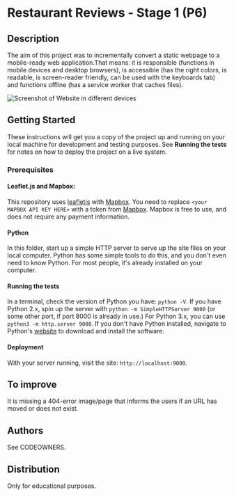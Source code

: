 # Restaurant Reviews - Stage 1 (P6)

## Description

The aim of this project was to incrementally convert a static webpage to a mobile-ready web application.That means: it is responsible (functions in mobile devices and desktop browsers), is accessible (has the right colors, is readable, is screen-reader friendly, can be used with the keyboards tab) and functions offline (has a service worker that caches files).

![Screenshot of Website in different devices](https://i.imgur.com/brOEAKq.png)

## Getting Started

These instructions will get you a copy of the project up and running on your local machine for development and testing purposes. See **Running the tests** for notes on how to deploy the project on a live system.

### Prerequisites

#### Leaflet.js and Mapbox:

This repository uses [leafletjs](https://leafletjs.com/) with [Mapbox](https://www.mapbox.com/). You need to replace `<your MAPBOX API KEY HERE>` with a token from [Mapbox](https://www.mapbox.com/). Mapbox is free to use, and does not require any payment information.

#### Python

In this folder, start up a simple HTTP server to serve up the site files on your local computer. Python has some simple tools to do this, and you don't even need to know Python. For most people, it's already installed on your computer.

#### Running the tests

In a terminal, check the version of Python you have: `python -V`. If you have Python 2.x, spin up the server with `python -m SimpleHTTPServer 9000` (or some other port, if port 8000 is already in use.) For Python 3.x, you can use `python3 -m http.server 9000`. If you don't have Python installed, navigate to Python's [website](https://www.python.org/) to download and install the software.

#### Deployment

With your server running, visit the site: `http://localhost:9000`.

## To improve

It is missing a 404-error image/page that informs the users if an URL has moved or does not exist.

## Authors

See CODEOWNERS.

## Distribution

Only for educational purposes.

